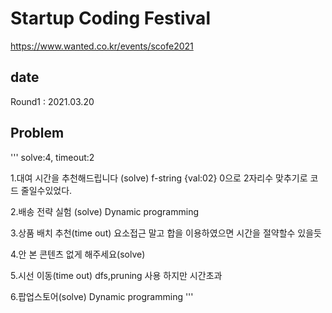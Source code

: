 # Startup Coding Festival
https://www.wanted.co.kr/events/scofe2021

## date
Round1 : 2021.03.20

## Problem
'''
solve:4, timeout:2

1.대여 시간을 추천해드립니다 (solve)
f-string {val:02} 0으로 2자리수 맞추기로 코드 줄일수있었다.

2.배송 전략 실험 (solve)
Dynamic programming

3.상품 배치 추천(time out)
요소접근 말고 합을 이용하였으면 시간을 절약할수 있을듯

4.안 본 콘텐츠 없게 해주세요(solve)

5.시선 이동(time out)
dfs,pruning 사용 하지만 시간초과

6.팝업스토어(solve)
Dynamic programming
'''
